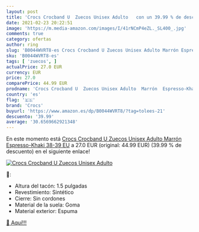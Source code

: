 ```yaml
---
layout: post
title: 'Crocs Crocband U  Zuecos Unisex Adulto   con un 39.99 % de descuento'
date: 2021-02-23 20:22:51
image: 'https://m.media-amazon.com/images/I/41rNCmP4eZL._SL400_.jpg'
comments: true
category: ofertas
author: ring
slug: 'B0044WVRT8-es Crocs Crocband U Zuecos Unisex Adulto Marrón Espresso-...'
sku: 'B0044WVRT8-es'
tags: [ 'zuecos', ]
actualPrice: 27.0 EUR
currency: EUR
price: 27.0
comparePrice: 44.99 EUR
prodname: 'Crocs Crocband U  Zuecos Unisex Adulto  Marrón  Espresso-Khaki   38-39 EU'
country: 'es'
flag: '🇪🇸'
brand: 'Crocs'
buyurl: 'https://www.amazon.es/dp/B0044WVRT8/?tag=tolees-21'
descuento: '39.99'
average: '30.6569662921348'
---
```


En este momento está [Crocs Crocband U  Zuecos Unisex Adulto  Marrón  Espresso-Khaki   38-39 EU](https://www.amazon.es/dp/B0044WVRT8/?tag=tolees-21) a 27.0 EUR (original: 44.99 EUR) (39.99 %  de descuento) en el siguiente enlace!

[![Crocs Crocband U  Zuecos Unisex Adulto  ](https://m.media-amazon.com/images/I/41rNCmP4eZL._SL400_.jpg)](https://www.amazon.es/dp/B0044WVRT8/?tag=tolees-21)

🔎:

- Altura del tacón: 1.5 pulgadas
- Revestimiento: Sintético
- Cierre: Sin cordones
- Material de la suela: Goma
- Material exterior: Espuma

[🛒 Aquí!!!](https://www.amazon.es/dp/B0044WVRT8/?tag=tolees-21)
